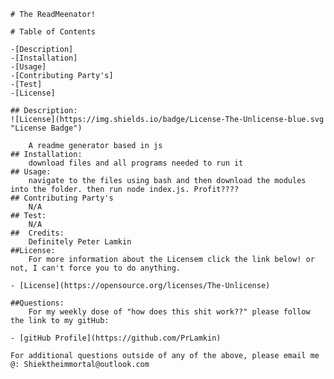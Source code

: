 
    # The ReadMeenator!
    
    # Table of Contents
    
    -[Description]
    -[Installation]
    -[Usage]
    -[Contributing Party's]
    -[Test]
    -[License]
    
    ## Description:
    ![License](https://img.shields.io/badge/License-The-Unlicense-blue.svg "License Badge")
    
        A readme generator based in js
    ## Installation:
        download files and all programs needed to run it
    ## Usage:
        navigate to the files using bash and then download the modules into the folder. then run node index.js. Profit????
    ## Contributing Party's
        N/A
    ## Test:
        N/A
    ##  Credits:
        Definitely Peter Lamkin
    ##License:
        For more information about the Licensem click the link below! or not, I can't force you to do anything.
        
    - [License](https://opensource.org/licenses/The-Unlicense)
    
    ##Questions:
        For my weekly dose of "how does this shit work??" please follow the link to my gitHub:
        
    - [gitHub Profile](https://github.com/PrLamkin)
    
    For additional questions outside of any of the above, please email me @: Shiektheimmortal@outlook.com